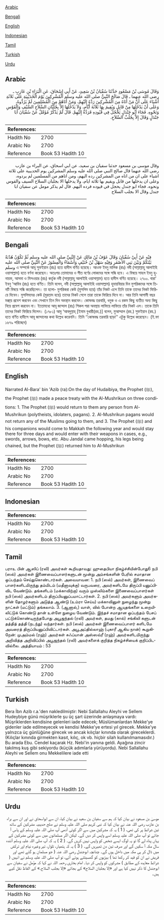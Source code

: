 [Arabic](#arabic)

[Bengali](#bengali)

[English](#english)

[Indonesian](#indonesian)

[Tamil](#tamil)

[Turkish](#turkish)

[Urdu](#urdu)

## Arabic


<div dir="rtl" lang="ar" style={{fontSize:'larger',backgroundColor:'#f8f9fa',padding:20}}>
وَقَالَ مُوسَى بْنُ مَسْعُودٍ حَدَّثَنَا سُفْيَانُ بْنُ سَعِيدٍ، عَنْ أَبِي إِسْحَاقَ، عَنِ الْبَرَاءِ بْنِ عَازِبٍ ـ رضى الله عنهما ـ قَالَ صَالَحَ النَّبِيُّ صلى الله عليه وسلم الْمُشْرِكِينَ يَوْمَ الْحُدَيْبِيَةِ عَلَى ثَلاَثَةِ أَشْيَاءَ عَلَى أَنَّ مَنْ أَتَاهُ مِنَ الْمُشْرِكِينَ رَدَّهُ إِلَيْهِمْ، وَمَنْ أَتَاهُمْ مِنَ الْمُسْلِمِينَ لَمْ يَرُدُّوهُ، وَعَلَى أَنْ يَدْخُلَهَا مِنْ قَابِلٍ وَيُقِيمَ بِهَا ثَلاَثَةَ أَيَّامٍ، وَلاَ يَدْخُلَهَا إِلاَّ بِجُلُبَّانِ السِّلاَحِ السَّيْفِ وَالْقَوْسِ وَنَحْوِهِ‏.‏ فَجَاءَ أَبُو جَنْدَلٍ يَحْجُلُ فِي قُيُودِهِ فَرَدَّهُ إِلَيْهِمْ‏.‏ قَالَ لَمْ يَذْكُرْ مُؤَمَّلٌ عَنْ سُفْيَانَ أَبَا جَنْدَلٍ وَقَالَ إِلاَّ بِجُلُبِّ السِّلاَحِ‏.‏
</div>
<div style={{backgroundColor:'#f8f9fa',padding:20, marginBottom: 10}}><table> <thead> <tr> <th>References:</th> <th></th> </tr> </thead> <tbody><tr><td>Hadith No</td><td>2700</td></tr><tr><td>Arabic No</td><td>2700</td></tr><tr><td>Reference</td><td>Book 53 Hadith 10</td></tr></tbody></table></div>


<div dir="rtl" lang="ar" style={{fontSize:'larger',backgroundColor:'#f8f9fa',padding:20}}>
وقال موسى بن مسعود حدثنا سفيان بن سعيد، عن ابي اسحاق، عن البراء بن عازب رضى الله عنهما قال صالح النبي صلى الله عليه وسلم المشركين يوم الحديبية على ثلاثة اشياء على ان من اتاه من المشركين رده اليهم، ومن اتاهم من المسلمين لم يردوه، وعلى ان يدخلها من قابل ويقيم بها ثلاثة ايام، ولا يدخلها الا بجلبان السلاح السيف والقوس ونحوه. فجاء ابو جندل يحجل في قيوده فرده اليهم. قال لم يذكر مومل عن سفيان ابا جندل وقال الا بجلب السلاح
</div>
<div style={{backgroundColor:'#f8f9fa',padding:20, marginBottom: 10}}><table> <thead> <tr> <th>References:</th> <th></th> </tr> </thead> <tbody><tr><td>Hadith No</td><td>2700</td></tr><tr><td>Arabic No</td><td>2700</td></tr><tr><td>Reference</td><td>Book 53 Hadith 10</td></tr></tbody></table></div>

## Bengali


<div dir="ltr" lang="bn" style={{fontSize:'larger',backgroundColor:'#f8f9fa',padding:20}}>
فِيْهِ عَنْ أَبِيْ سُفْيَانَ وَقَالَ عَوْفُ بْنُ مَالِكٍ عَنْ النَّبِيِّ صلى الله عليه وسلم ثُمَّ تَكُوْنُ هُدْنَةٌ بَيْنَكُمْ وَبَيْنَ بَنِي الأَصْفَرِ وَفِيْهِ سَهْلُ بْنُ حُنَيْفٍ وَأَسْمَاءُ وَالْمِسْوَرُ عَنْ النَّبِيِّ صلى الله عليه وسلم এ সম্পর্কে আবূ সুফইয়ান (রাঃ) হতে হাদীস বর্ণিত হয়েছে। আওফ ইবনু মালিক (রাঃ) নবী (সাল্লাল্লাহু আলাইহি ওয়াসাল্লাম) হতে বর্ণনা করেছেন। অতঃপর তোমাদের ও পীত বর্ণের লোকদের সঙ্গে সন্ধি হবে। এ বিষয়ে সাহল ইবনু হুনায়ফ, আসমা ও মিসওয়ার (রাঃ) কর্তৃক নবী (সাল্লাল্লাহু আলাইহি ওয়াসাল্লাম) হতে হাদীস বর্ণিত হয়েছে। ২৭০০. বারা’ ইবনু ‘আযিব (রাঃ) হতে বর্ণিত। তিনি বলেন, নবী (সাল্লাল্লাহু আলাইহি ওয়াসাল্লাম) হুদায়বিয়ার দিন মুশরিকদের সঙ্গে তিনটি বিষয়ে সন্ধি করেছিলেন। তা হলো- মুশরিকরা কেউ (মুসলিম হয়ে) তাঁর নিকট এলে তিনি তাকে তাদের নিকট ফিরিয়ে দিবেন। মুসলিমদের কেউ (মুরতাদ হয়ে) তাদের নিকট গেলে তারা তাকে ফিরিয়ে দিবে না। আর তিনি আগামী বছর মক্কা্য় প্রবেশ করবেন এবং সেখানে তিন দিন অবস্থান করবেন। কোষবদ্ধ তরবারি, ধনুক ও এ রকম কিছু ব্যতীত অন্য কিছু নিয়ে প্রবেশ করবেন না। ইতোমধ্যে আবূ জান্দাল (রাঃ) শিকল পরা অবস্থায় লাফিয়ে লাফিয়ে তাঁর নিকট এল। তাকে তিনি তাদের নিকট ফিরিয়ে দিলেন। (১৭৮১) আবু ‘আবদুল্লাহ্ [ইমাম বুখারী(রহ.)] বলেন, মুআম্মাল (রহ.) সুফইয়ান (রহ.) হতে বর্ণিত হাদীসে আবূ জান্দালের কথা উল্লেখ করেননি। তিনি ‘‘কোষবদ্ধ তরবারি ছাড়া’’ এটুকু উল্লেখ করেছেন। (ই.ফা ১৬৭৯ পরিচ্ছেদ)
</div>
<div style={{backgroundColor:'#f8f9fa',padding:20, marginBottom: 10}}><table> <thead> <tr> <th>References:</th> <th></th> </tr> </thead> <tbody><tr><td>Hadith No</td><td>2700</td></tr><tr><td>Arabic No</td><td>2700</td></tr><tr><td>Reference</td><td>Book 53 Hadith 10</td></tr></tbody></table></div>

## English


<div dir="ltr" lang="en" style={{fontSize:'larger',backgroundColor:'#f8f9fa',padding:20}}>
Narrated Al-Bara' bin 'Azib (ra):On the day of Hudaibiya, the Prophet (ﷺ), the Prophet (ﷺ) made a peace treaty with the Al-Mushrikun on three conditions: 1. The Prophet (ﷺ) would return to them any person from Al-Mushrikun (polytheists, idolaters, pagans). 2. Al-Mushrikun pagans would not return any of the Muslims going to them, and 3. The Prophet (ﷺ) and his companions would come to Makkah the following year and would stay there for three days and would enter with their weapons in cases, e.g., swords, arrows, bows, etc. Abu Jandal came hopping, his legs being chained, but the Prophet (ﷺ) returned him to Al-Mushrikun
</div>
<div style={{backgroundColor:'#f8f9fa',padding:20, marginBottom: 10}}><table> <thead> <tr> <th>References:</th> <th></th> </tr> </thead> <tbody><tr><td>Hadith No</td><td>2700</td></tr><tr><td>Arabic No</td><td>2700</td></tr><tr><td>Reference</td><td>Book 53 Hadith 10</td></tr></tbody></table></div>

## Indonesian


<div dir="ltr" lang="id" style={{fontSize:'larger',backgroundColor:'#f8f9fa',padding:20}}>

</div>
<div style={{backgroundColor:'#f8f9fa',padding:20, marginBottom: 10}}><table> <thead> <tr> <th>References:</th> <th></th> </tr> </thead> <tbody><tr><td>Hadith No</td><td>2700</td></tr><tr><td>Arabic No</td><td>2700</td></tr><tr><td>Reference</td><td>Book 53 Hadith 10</td></tr></tbody></table></div>

## Tamil


<div dir="ltr" lang="ta" style={{fontSize:'larger',backgroundColor:'#f8f9fa',padding:20}}>
பராஉ பின் ஆஸிப் (ரலி) அவர்கள் கூறியதாவது: ஹுதைபியா நிகழ்ச்சியின்போது6 நபி (ஸல்) அவர்கள் இணைவைப்பாளர்களுடன் மூன்று அம்சங்களின் பேரில் சமாதான ஒப்பந்தம் செய்துகொண்டார்கள். அவையாவன: 1. நபி (ஸல்) அவர்கள், இணைவைப் பாளர்களிடமிருந்து தம்மிடம் (மதீனாவுக்கு) வருபவரை, அவர்களிடமே திருப்பி யனுப்பிவிட வேண்டும். தங்களிடம் (மக்காவிற்கு) வரும் முஸ்லிம்களை இணைவைப்பாளர்கள் நபி (ஸல்) அவர்களிடம் திருப்பியனுப்பமாட்டார்கள். 2. நபி (ஸல்) அவர்களும் அவர்களின் தோழர்களும் அடுத்த ஆண்டு (உம்ரா செய்ய) மக்காவினுள் நுழைந்து மூன்று நாட்கள் (மட்டும்) தங்கலாம். 3. (ஆனால்,) வாள், வில் போன்ற ஆயுதங்களை உறையிலிட்டுக் கொண்டு தான் உள்ளே நுழைய வேண்டும். இந்தச் சமாதான ஒப்பந்தம் பேசப் பட்டுக்கொண்டிருந்தபோது அபூஜந்தல் (ரலி) அவர்கள், தமது (கால்) சங்கிலி களுடன் தத்தித் தத்தி (நடந்து) வந்தார்கள். நபி (ஸல்) அவர்கள் இணைவைப்பாளர் களிடமே அவரைத் திருப்பியனுப்பிவிட்டார்கள். அபூஅப்தில்லாஹ் (புகாரீ ஆகிய நான்) கூறுகிறேன்: முஅம்மல் (ரஹ்) அவர்கள் சுஃப்யான் அஸ்ஸவ்ரீ (ரஹ்) அவர்களிடமிருந்து அறிவித்த அறிவிப்பில் அபூஜந்தல் (ரலி) அவர்களைக் குறித்த நிகழ்ச்சியைக் குறிப்பிடவில்லை. அத்தியாயம் : 53
</div>
<div style={{backgroundColor:'#f8f9fa',padding:20, marginBottom: 10}}><table> <thead> <tr> <th>References:</th> <th></th> </tr> </thead> <tbody><tr><td>Hadith No</td><td>2700</td></tr><tr><td>Arabic No</td><td>2700</td></tr><tr><td>Reference</td><td>Book 53 Hadith 10</td></tr></tbody></table></div>

## Turkish


<div dir="ltr" lang="tr" style={{fontSize:'larger',backgroundColor:'#f8f9fa',padding:20}}>
Bera İbn Azib r.a.'den nakledilmiştir: Nebi Sallallahu Aleyhi ve Sellem Hudeybiye günü müşriklerle şu üç şart üzerinde anlaşmaya vardı: Müşriklerden kendisine gelenleri iade edecek; Müslümanlardan Mekke'ye gidenler iade edilmeyecek ve kendisi Mekke'ye ertesi yıl girecek. Mekke'ye yalnızca üç günlüğüne girecek ve ancak kılıçlar kınında olarak gireceklerdi. (Kılıçlar kınında girmekten kasıt, kılıç, ok vb. hiçbir silah kullanılmamasıdır.) Bu arada Ebu. Cendel kaçarak Hz. Nebi'in yanına geldi. Ayağına zincir takılmış kuş gibi sekiyordu (küçük adımlarla yürüyordu). Nebi Sallallahu Aleyhi ve Sellem onu Mekkelilere iade etti
</div>
<div style={{backgroundColor:'#f8f9fa',padding:20, marginBottom: 10}}><table> <thead> <tr> <th>References:</th> <th></th> </tr> </thead> <tbody><tr><td>Hadith No</td><td>2700</td></tr><tr><td>Arabic No</td><td>2700</td></tr><tr><td>Reference</td><td>Book 53 Hadith 10</td></tr></tbody></table></div>

## Urdu


<div dir="rtl" lang="ur" style={{fontSize:'larger',backgroundColor:'#f8f9fa',padding:20}}>
موسیٰ بن مسعود نے بیان کیا کہ ہم سے سفیان بن سعید نے بیان کیا، ان سے ابواسحاق نے اور ان سے براء بن عازب رضی اللہ عنہ نے بیان کیا کہ نبی کریم صلی اللہ علیہ وسلم نے صلح حدیبیہ مشرکین کے ساتھ تین شرائط پر کی تھی، ( 1 ) یہ کہ مشرکین میں سے اگر کوئی آدمی آپ صلی اللہ علیہ وسلم کے پاس آ جائے تو آپ صلی اللہ علیہ وسلم اسے واپس کر دیں گے۔ لیکن اگر مسلمانوں میں سے کوئی مشرکین کے یہاں پناہ لے گا تو یہ لوگ ایسے شخص کو واپس نہیں کریں گے۔ ( 2 ) یہ کہ آپ صلی اللہ علیہ وسلم آئندہ سال مکہ آ سکیں گے اور صرف تین دن ٹھہریں گے۔ ( 3 ) یہ کہ ہتھیار، تلوار، تیر وغیرہ نیام اور ترکش میں ڈال کر ہی مکہ میں داخل ہوں گے۔ چنانچہ ابوجندل رضی اللہ عنہ ( جو مسلمان ہو گئے تھے اور قریش نے ان کو قید کر رکھا تھا ) بیڑیوں کو گھسیٹتے ہوئے آئے، تو آپ صلی اللہ علیہ وسلم نے انہیں ( شرائط معاہدہ کے مطابق ) مشرکوں کو واپس کر دیا۔ امام بخاری رحمہ اللہ نے کہا کہ مؤمل نے سفیان سے ابوجندل کا ذکر نہیں کیا ہے اور «إلا بجلبان السلاح» کے بجائے «إلا بجلب السلاح‏.» کے الفاظ نقل کیے ہیں۔
</div>
<div style={{backgroundColor:'#f8f9fa',padding:20, marginBottom: 10}}><table> <thead> <tr> <th>References:</th> <th></th> </tr> </thead> <tbody><tr><td>Hadith No</td><td>2700</td></tr><tr><td>Arabic No</td><td>2700</td></tr><tr><td>Reference</td><td>Book 53 Hadith 10</td></tr></tbody></table></div>